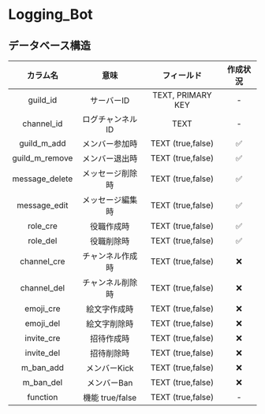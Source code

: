 # Logging_Bot

## データベース構造

|カラム名|意味|フィールド|作成状況|
|:-----:|:----:|:----:|:----:|
|guild_id|サーバーID|TEXT, PRIMARY KEY|-|
|channel_id|ログチャンネルID|TEXT|-|
|guild_m_add|メンバー参加時|TEXT (true,false)|✅|
|guild_m_remove|メンバー退出時|TEXT (true,false)|✅|
|message_delete|メッセージ削除時|TEXT (true,false)|✅|
|message_edit|メッセージ編集時|TEXT (true,false)|✅|
|role_cre|役職作成時|TEXT (true,false)|✅|
|role_del|役職削除時|TEXT (true,false)|✅|
|channel_cre|チャンネル作成時|TEXT (true,false)|❌|
|channel_del|チャンネル削除時|TEXT (true,false)|❌|
|emoji_cre|絵文字作成時|TEXT (true,false)|❌|
|emoji_del|絵文字削除時|TEXT (true,false)|❌|
|invite_cre|招待作成時|TEXT (true,false)|❌|
|invite_del|招待削除時|TEXT (true,false)|❌|
|m_ban_add|メンバーKick|TEXT (true,false)|❌|
|m_ban_del|メンバーBan|TEXT (true,false)|❌|
|function|機能 true/false|TEXT (true,false)|-|
